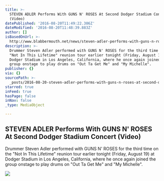 ```yaml
---
title: >-
  STEVEN ADLER Performs With GUNS N' ROSES At Second Dodger Stadium Concert
  (Video)
datePublished: '2016-08-20T11:49:22.306Z'
dateModified: '2016-08-20T11:48:39.883Z'
author: []
isBasedOnUrl: >-
  http://www.blabbermouth.net/news/steven-adler-performs-with-guns-n-roses-at-second-dodger-stadium-concert-video/
description: >-
  Drummer Steven Adler performed with GUNS N' ROSES for the third time on the
  "Not In This Lifetime" reunion tour earlier tonight (Friday, August 19) at
  Dodger Stadium in Los Angeles, California, where he once again joined the
  group onstage to play drums on "Out Ta Get Me" and "My Michelle".
publisher: {}
via: {}
sourcePath: >-
  _posts/2016-08-20-steven-adler-performs-with-guns-n-roses-at-second-dodger-st.md
starred: true
inFeed: true
hasPage: false
inNav: false
_type: MediaObject

---
```

<article style=""><h1>STEVEN ADLER Performs With GUNS N' ROSES At Second Dodger Stadium Concert (Video)</h1><p>Drummer Steven Adler performed with GUNS N' ROSES for the third time on the "Not In This Lifetime" reunion tour earlier tonight (Friday, August 19) at Dodger Stadium in Los Angeles, California, where he once again joined the group onstage to play drums on "Out Ta Get Me" and "My Michelle".</p><img src="http://assets.blabbermouth.net/media/stevenadlergunsnrosesdodger2016_638.jpg" /></article>